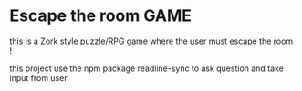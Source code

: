 # Escape the room GAME

<p>this is  a Zork style  puzzle/RPG game where the user must escape the room !</p>
<p>this project use the npm package readline-sync to ask question and take input from user</p> 
